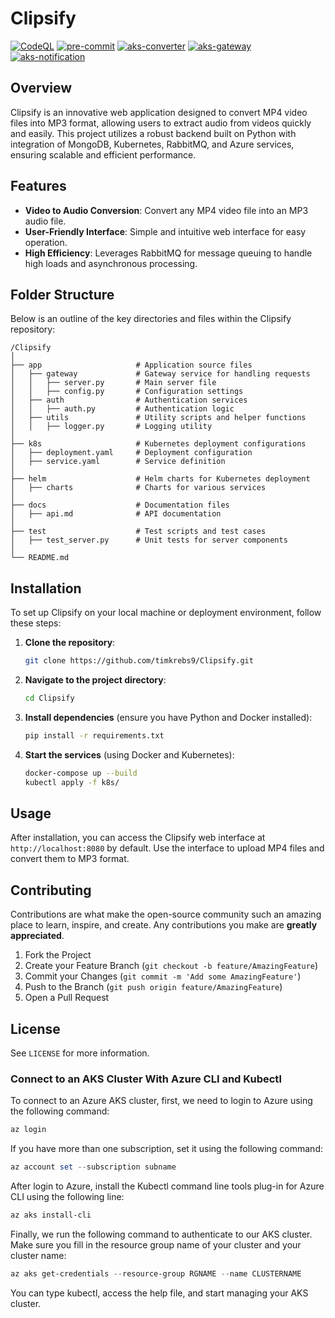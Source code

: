 # Clipsify
[![CodeQL](https://github.com/timkrebs9/Clipsipfy/actions/workflows/codeql.yml/badge.svg)](https://github.com/timkrebs9/Clipsipfy/actions/workflows/codeql.yml)
[![pre-commit](https://github.com/timkrebs9/Clipsipfy/actions/workflows/pre-commit.yml/badge.svg)](https://github.com/timkrebs9/Clipsipfy/actions/workflows/pre-commit.yml)
[![aks-converter](https://github.com/timkrebs9/Clipsipfy/actions/workflows/aks-converter.yaml/badge.svg?branch=main)](https://github.com/timkrebs9/Clipsipfy/actions/workflows/aks-converter.yaml)
[![aks-gateway](https://github.com/timkrebs9/Clipsipfy/actions/workflows/aks-gateway.yaml/badge.svg?branch=main)](https://github.com/timkrebs9/Clipsipfy/actions/workflows/aks-gateway.yaml)
[![aks-notification](https://github.com/timkrebs9/Clipsipfy/actions/workflows/aks-notification.yaml/badge.svg?branch=main)](https://github.com/timkrebs9/Clipsipfy/actions/workflows/aks-notification.yaml)


## Overview

Clipsify is an innovative web application designed to convert MP4 video files into MP3 format, allowing users to extract audio from videos quickly and easily. This project utilizes a robust backend built on Python with integration of MongoDB, Kubernetes, RabbitMQ, and Azure services, ensuring scalable and efficient performance.

## Features

- **Video to Audio Conversion**: Convert any MP4 video file into an MP3 audio file.
- **User-Friendly Interface**: Simple and intuitive web interface for easy operation.
- **High Efficiency**: Leverages RabbitMQ for message queuing to handle high loads and asynchronous processing.

## Folder Structure

Below is an outline of the key directories and files within the Clipsify repository:

```plaintext
/Clipsify
│
├── app                     # Application source files
│   ├── gateway             # Gateway service for handling requests
│   │   ├── server.py       # Main server file
│   │   ├── config.py       # Configuration settings
│   ├── auth                # Authentication services
│   │   ├── auth.py         # Authentication logic
│   ├── utils               # Utility scripts and helper functions
│   │   ├── logger.py       # Logging utility
│
├── k8s                     # Kubernetes deployment configurations
│   ├── deployment.yaml     # Deployment configuration
│   ├── service.yaml        # Service definition
│
├── helm                    # Helm charts for Kubernetes deployment
│   ├── charts              # Charts for various services
│
├── docs                    # Documentation files
│   ├── api.md              # API documentation
│
├── test                    # Test scripts and test cases
│   ├── test_server.py      # Unit tests for server components
│
└── README.md
```

## Installation

To set up Clipsify on your local machine or deployment environment, follow these steps:

1. **Clone the repository**:
   ```bash
   git clone https://github.com/timkrebs9/Clipsify.git
   ```

2. **Navigate to the project directory**:
   ```bash
   cd Clipsify
   ```

3. **Install dependencies** (ensure you have Python and Docker installed):
   ```bash
   pip install -r requirements.txt
   ```

4. **Start the services** (using Docker and Kubernetes):
   ```bash
   docker-compose up --build
   kubectl apply -f k8s/
   ```

## Usage

After installation, you can access the Clipsify web interface at `http://localhost:8080` by default. Use the interface to upload MP4 files and convert them to MP3 format.

## Contributing

Contributions are what make the open-source community such an amazing place to learn, inspire, and create. Any contributions you make are **greatly appreciated**.

1. Fork the Project
2. Create your Feature Branch (`git checkout -b feature/AmazingFeature`)
3. Commit your Changes (`git commit -m 'Add some AmazingFeature'`)
4. Push to the Branch (`git push origin feature/AmazingFeature`)
5. Open a Pull Request

## License

See `LICENSE` for more information.


### Connect to an AKS Cluster With Azure CLI and Kubectl


To connect to an  Azure AKS cluster, first, we need to login to  Azure using the following command:

```powershell
az login
```
If you have more than one subscription, set it using the following command:

```powershell	
az account set --subscription subname 
```
After login to Azure, install the Kubectl command line tools plug-in for Azure CLI using the following line:

```powershell	
az aks install-cli
```
Finally, we run the following command to authenticate to our AKS cluster. Make sure you fill in the resource group name of your cluster and your cluster name:

```powershell
az aks get-credentials --resource-group RGNAME --name CLUSTERNAME
```

You can type kubectl, access the help file, and start managing your AKS cluster.
